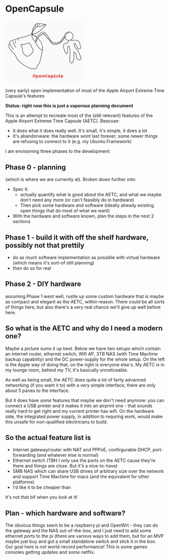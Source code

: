 # OpenCapsule

<img src="OpenCapsule%20Logo%20V.b2.png" alt="logo" width="250px"/>

(very early) open implementation of most of the Apple Airport Extreme Time Capsule's features

**Status: right now this is just a vaporous planning document**

This is an attempt to recreate most of the (still relevant) features of the Apple Airport Extreme Time Capsule (AETC). Beacuse:
* It does what it does really well. It's small, it's simple, it does a lot
* It's abandonware: the hardware wont last forever; some newer things are refusing to connect to it (e.g. my Ubuntu Framework)

I am envisioning three phases to the development:

## Phase 0 - planning

(which is where we are currently at). Broken down further into:

* Spec it:
  * actually quantify what is good about the AETC, and what we maybe don't need any more (or can't feasibly do in hardware)
  * Then pick some hardware and software (ideally already existing open things that do most of what we want)
* With the hardware and software known, plan the steps in the next 2 sections

## Phase 1 - build it with off the shelf hardware, possibly not that prettily
* do as much software implementation as possible with virtual hardware (which means it's sort-of still planning)
* then do so for real

## Phase 2 - DIY hardware
assuming Phase 1 went well, rustle up some custom hardware that is maybe as compact and elegant as the AETC, within reason. There could be all sorts of things here, but also there's a very real chance we'll give up well before here.


## So what is the AETC and why do I need a modern one?

Maybe a picture sums it up best. Below we have two setups which contain an internet router, ethernet switch, Wifi AP, 3TB NAS (with Time Machine backup capability) and the DC power-supply for the whole setup. On the left is the Apple way of doing that, on the right is everyone else's. My AETC is in my lounge room, behind my TV, it's basically unnoticeable.

As well as being small, the AETC does quite a lot of farily advanced networking (if you want it to) with a very simple interface, there are only about 5 panes to the interface.

But it does have *some* features that maybe we don't need anymore: you can connect a USB printer and it makes it into an airprint one - that sounds really hard to get right and my current printer has wifi. On the hardware side, the integrated power supply, in addition to requring work, would make this unsafe for non-qualified electricians to build.

## So the actual feature list is
* Internet gateway/router with NAT and PPPoE, confirgurable DHCP, port-forwarding (and whatever else is normal)
* Ethernet switch (TBH I only use the ports on the AETC cause they're there and things are close. But it'ś a nice-to-have)
* SMB NAS which can share USB drives of arbitrary size over the network and support Time Machine for macs (and the equivalent for other platforms)
* I'd like it to be cheaper than 

It's not that bif when you look at it!

## Plan - which hardware and software?
The obvious things seem to be a raspberry pi and OpenWrt - they can do the gateway and the NAS out-of-the-box, and I just need to add some ethernet ports to the pi (there are various ways to add them, but for an MVP maybe just buy and gut a small standalone switch and stick it in the box. Our goal here is not world-record performance! This is some games consoles getting updates and some netflix.
